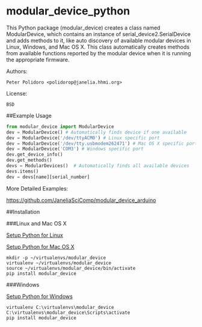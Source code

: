 modular_device_python
=====================

This Python package (modular\_device) creates a class named
ModularDevice, which contains an instance of
serial\_device2.SerialDevice and adds methods to it, like auto
discovery of available modular devices in Linux, Windows, and Mac OS
X. This class automatically creates methods from available functions
reported by the modular device when it is running the appropriate
firmware.

Authors:

    Peter Polidoro <polidorop@janelia.hhmi.org>

License:

    BSD

##Example Usage


```python
from modular_device import ModularDevice
dev = ModularDevice() # Automatically finds device if one available
dev = ModularDevice('/dev/ttyACM0') # Linux specific port
dev = ModularDevice('/dev/tty.usbmodem262471') # Mac OS X specific port
dev = ModularDevice('COM3') # Windows specific port
dev.get_device_info()
dev.get_methods()
devs = ModularDevices()  # Automatically finds all available devices
devs.items()
dev = devs[name][serial_number]
```

More Detailed Examples:

<https://github.com/JaneliaSciComp/modular_device_arduino>

##Installation

###Linux and Mac OS X

[Setup Python for Linux](./PYTHON_SETUP_LINUX.md)

[Setup Python for Mac OS X](./PYTHON_SETUP_MAC_OS_X.md)

```shell
mkdir -p ~/virtualenvs/modular_device
virtualenv ~/virtualenvs/modular_device
source ~/virtualenvs/modular_device/bin/activate
pip install modular_device
```

###Windows

[Setup Python for Windows](./PYTHON_SETUP_WINDOWS.md)

```shell
virtualenv C:\virtualenvs\modular_device
C:\virtualenvs\modular_device\Scripts\activate
pip install modular_device
```

